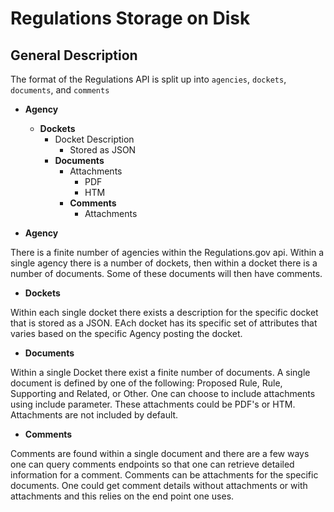 # Regulations Storage on Disk

## General Description
  The format of the Regulations API is split up into `agencies`, `dockets`, `documents`, and `comments`

* **Agency**
    * **Dockets**
        * Docket Description 
            * Stored as JSON
        * **Documents**
            * Attachments
                * PDF
                * HTM
            * **Comments**
                * Attachments

* **Agency**

There is a finite number of agencies within the Regulations.gov api. Within a single agency there is a number of dockets, then within a docket there is a number of documents. Some of these documents will then have comments.

 * **Dockets**  

Within each single docket there exists a description for the specific docket that is stored as a JSON. EAch docket has its specific set of attributes that varies based on the specific Agency posting the docket.

* **Documents**

Within a single Docket there exist a finite number of documents. A single document is defined by one of the following: Proposed Rule, Rule, Supporting and Related, or Other. One can choose to include attachments using include parameter. These attachments could be PDF's or HTM. Attachments are not included by default. 

* **Comments**

Comments are found within a single document and there are a few ways one can query comments endpoints so that one can retrieve detailed information for a comment. Comments can be attachments for the specific documents. One could get comment details without attachments or with attachments and this relies on the end point one uses.
